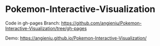 # Pokemon-Interactive-Visualization
Code in gh-pages Branch: https://github.com/angieniu/Pokemon-Interactive-Visualization/tree/gh-pages

Demo: https://angieniu.github.io/Pokemon-Interactive-Visualization/
